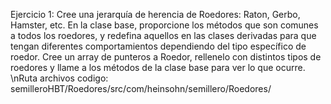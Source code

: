 Ejercicio 1: Cree una jerarquía de herencia de Roedores: Raton, Gerbo, Hamster, etc. En la clase base, proporcione los métodos que son comunes a todos los roedores, y redefina aquellos en las clases derivadas para que tengan diferentes comportamientos dependiendo del tipo específico de roedor. Cree un array de punteros a Roedor, rellenelo con distintos tipos de roedores y llame a los métodos de la clase base para ver lo que ocurre. \nRuta archivos codigo: semilleroHBT/Roedores/src/com/heinsohn/semillero/Roedores/
